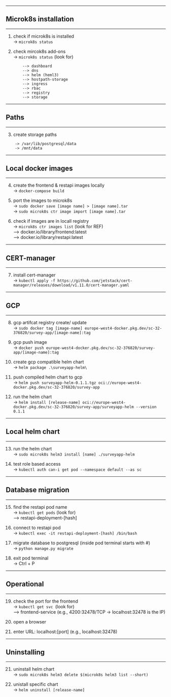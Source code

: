 ---------------------------------------------------
## Microk8s installation
---------------------------------------------------
1. check if microk8s is installed <br />
    -> `microk8s status`

2. check mircok8s add-ons <br />
    -> `microk8s status` (look for)
    ```
        --> dashboard
        --> dns
        --> helm (heml3)
        --> hostpath-storage
        --> ingress
        --> rbac
        --> registry
        --> storage
    ```
---------------------------------------------------
## Paths
---------------------------------------------------
3. create storage paths 
```
    -> /var/lib/postgresql/data
    -> /mnt/data
```
---------------------------------------------------
## Local docker images
---------------------------------------------------
4. create the frontend & restapi images locally <br />
    -> `docker-compose build`

5. port the images to microk8s <br />
    -> `sudo docker save [image name] > [image name].tar` <br />
    -> `sudo microk8s ctr image import [image name].tar`

6. check if images are in locall registry <br />
    -> `microk8s ctr images list` (look for REF) <br />
        --> docker.io/library/frontend:latest <br />
        --> docker.io/library/restapi:latest

---------------------------------------------------
## CERT-manager
---------------------------------------------------
7. install cert-manager <br />
    ->  `kubectl apply -f https://github.com/jetstack/cert-manager/releases/download/v1.11.0/cert-manager.yaml`

---------------------------------------------------
## GCP
---------------------------------------------------
8. gcp artifcat registry create/ update<br />
    -> `sudo docker tag [image-name] europe-west4-docker.pkg.dev/sc-32-376820/survey-app/[image-name]:tag`

9. gcp push image<br />
    -> `docker push europe-west4-docker.pkg.dev/sc-32-376820/survey-app/[image-name]:tag`

10. create gcp compatible helm chart<br />
    -> `helm package .\surveyapp-helm\`

11. push compiled helm chart to gcp<br />
    -> `helm push surveyapp-helm-0.1.1.tgz oci://europe-west4-docker.pkg.dev/sc-32-376820/survey-app`

12. run the helm chart<br />
    -> `helm install [release-name] oci://europe-west4-docker.pkg.dev/sc-32-376820/survey-app/surveyapp-helm --version 0.1.1`

---------------------------------------------------
## Local helm chart
---------------------------------------------------
13. run the helm chart <br />
    -> `sudo microk8s helm3 install [name] ./surveyapp-helm`

14. test role based access <br />
    -> `kubectl auth can-i get pod --namespace default --as sc`

---------------------------------------------------
## Database migration
---------------------------------------------------
15. find the restapi pod name <br />
    -> `kubectl get pods` (look for) <br />
        --> restapi-deployment-[hash]

16. connect to restapi pod <br />
    -> `kubectl exec -it restapi-deployment-[hash] /bin/bash`

17. migrate database to postgresql (inside pod terminal starts with #) <br />
    -> `python manage.py migrate`

18. exit pod terminal <br />
    -> Ctrl + P

---------------------------------------------------
## Operational
---------------------------------------------------

19. check the port for the frontend <br />
    -> `kubectl get svc `(look for) <br />
        --> frontend-service (e.g., 4200:32478/TCP -> localhost:32478 is the IP)

20. open a browser

15. enter URL: localhost:[port] (e.g., localhost:32478)

---------------------------------------------------
## Uninstalling
---------------------------------------------------
21. uninstall helm chart <br />
    -> `sudo microk8s helm3 delete $(microk8s helm3 list --short)`

22. unistall specific chart <br />
    -> `helm uninstall [release-name]`
